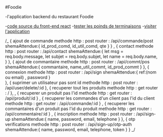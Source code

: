 #Foodie

-l'application backend du restaurant Foodie

-[code source du front-end react](https://github.com/takamdev/Foodie)
-[tester les poinds de terminaisons](https://backend-restaurant-beta.vercel.app/)
-[visiter l'application](https://foodie-nine-omega.vercel.app/)


/_
{
ajout de commande
methode http : post
router : /api/commande/post
shemaAttendue:{
id_prod_comd,
id_util_comd,
qte
}
}
,
{
contact
methode http : post
router : /api/contact
shemaAttendue:{
    let msg = req.body.message,
    let subjet = req.body.subjet,
    let name = req.body.name,
}
},
{
ajout de commantaire
methode http : post
router : /api/commt/pos
shemaAttendue:{
commantaire,
name_util_commt,
id_prod_commt
}
},
{
connexion
methode http : post
router : /api/sign
shemaAttendue:{
ref:(nom ou email) ,
password
}  
},
{
suprimer un utilisateur pas sont id
methode http : post
router : /api/user/delete/:id
},
{
recuperer tout les produits
methode http : get
router : /
},
,
{
recuperer un produit pas l'id
methode http : get
router : /api/produit/:id
} ,
{
recuperer les commandes d'un client pas l'id du client
methode http : get
router : /api/commande/:id
} ,
{
recuperer les commantaires d'un produit pas l'id du produit
methode http : get
router : /api/commentaire/:id
} ,
{
inscription
methode http : post
router : /api/sign-up
shemaAttendue:{
name,
password,
email,
telephone
}
},
{
otp verifications
methode http : post
router : /api/sign-up/otp-auth
shemaAttendue:{
name,
password,
email,
telephone,
token
}
}
_/

